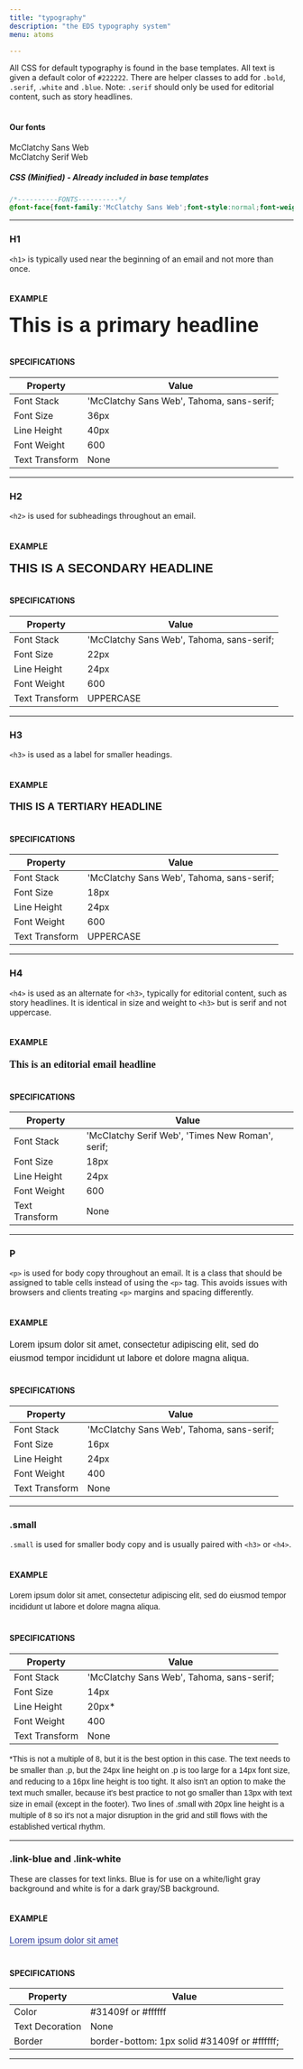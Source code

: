 ```yaml
---
title: "typography"
description: "the EDS typography system"
menu: atoms

--- 
```


All CSS for default typography is found in the base templates. All text is given a default color of `#222222`. There are helper classes to add for `.bold`, `.serif`, `.white` and `.blue`. Note: `.serif` should only be used for editorial content, such as story headlines.
<br><br>
#### Our fonts

McClatchy Sans Web <br>
McClatchy Serif Web

##### CSS (Minified) - Already included in base templates
```css
/*----------FONTS----------*/
@font-face{font-family:'McClatchy Sans Web';font-style:normal;font-weight:400;src:url(https://media.mcclatchy.com/email-assets/global/fonts/mcclatchy-sans-web-regular.woff)}@font-face{font-family:'McClatchy Sans Web';src:url(https://media.mcclatchy.com/email-assets/global/fonts/mcclatchy-sans-web-demi.woff);font-weight:600;font-style:normal}@font-face{font-family:'McClatchy Serif Web';font-style:normal;font-weight:400;src:url(https://media.mcclatchy.com/email-assets/global/fonts/mcclatchy-serif-web-regular.woff)}@font-face{font-family:'McClatchy Serif Web';src:url(https://media.mcclatchy.com/email-assets/global/fonts/mcclatchy-serif-web-demi.woff);font-weight:600;font-style:normal}
```
---

### H1
`<h1>` is typically used near the beginning of an email and not more than once.
<br><br>
#### EXAMPLE
<span style="font-family: 'McClatchy Sans Web', Tahoma, sans-serif;font-size:36px;font-weight:600;line-height:40px;">This is a primary headline</span>
<br><br>
#### SPECIFICATIONS

Property | Value
--- | ---
Font Stack | 'McClatchy Sans Web', Tahoma, sans-serif;
Font Size | 36px
Line Height | 40px
Font Weight | 600
Text Transform | None
---

### H2
`<h2>` is used for subheadings throughout an email.
<br><br>
#### EXAMPLE
<span style="font-family: 'McClatchy Sans Web', Tahoma, sans-serif;font-size:22px;font-weight:600;line-height:24px;text-transform:uppercase;">This is a secondary headline</span>
<br><br>
#### SPECIFICATIONS

Property | Value
--- | ---
Font Stack | 'McClatchy Sans Web', Tahoma, sans-serif;
Font Size | 22px
Line Height | 24px
Font Weight | 600
Text Transform | UPPERCASE
---

### H3
`<h3>` is used as a label for smaller headings.
<br><br>
#### EXAMPLE
<span style="font-family: 'McClatchy Sans Web', Tahoma, sans-serif;font-size:18px;font-weight:600;line-height:24px;text-transform:uppercase;">This is a tertiary headline</span>
<br><br>
#### SPECIFICATIONS

Property | Value
--- | ---
Font Stack | 'McClatchy Sans Web', Tahoma, sans-serif;
Font Size | 18px
Line Height | 24px
Font Weight | 600
Text Transform | UPPERCASE
---


### H4
`<h4>` is used as an alternate for `<h3>`, typically for editorial content, such as story headlines. It is identical in size and weight to `<h3>` but is serif and not uppercase.
<br><br>
#### EXAMPLE
<span style="font-family: 'McClatchy Serif Web', 'Times New Roman', serif;font-size:18px;font-weight:600;line-height:24px;text-transform:none;">This is an editorial email headline</span>
<br><br>
#### SPECIFICATIONS

Property | Value
--- | ---
Font Stack | 'McClatchy Serif Web', 'Times New Roman', serif;
Font Size | 18px
Line Height | 24px
Font Weight | 600
Text Transform | None
---


### P
`<p>` is used for body copy throughout an email. It is a class that should be assigned to table cells instead of using the `<p>` tag. This avoids issues with browsers and clients treating `<p>` margins and spacing differently.
<br><br>
#### EXAMPLE
<span style="font-family: 'McClatchy Sans Web', Tahoma, sans-serif;font-size:16px;font-weight:400;line-height:24px;text-transform:none;">Lorem ipsum dolor sit amet, consectetur adipiscing elit, sed do eiusmod tempor incididunt ut labore et dolore magna aliqua. </span>
<br><br>
#### SPECIFICATIONS

Property | Value
--- | ---
Font Stack | 'McClatchy Sans Web', Tahoma, sans-serif;
Font Size | 16px
Line Height | 24px
Font Weight | 400
Text Transform | None
---


### .small
`.small`  is used for smaller body copy and is usually paired with `<h3>` or `<h4>`.
<br><br>
#### EXAMPLE
<span style="font-family: 'McClatchy Sans Web', Tahoma, sans-serif;font-size:14px;font-weight:400;line-height:20px;text-transform:none;">Lorem ipsum dolor sit amet, consectetur adipiscing elit, sed do eiusmod tempor incididunt ut labore et dolore magna aliqua. </span>
<br><br>
#### SPECIFICATIONS

Property | Value
--- | ---
Font Stack | 'McClatchy Sans Web', Tahoma, sans-serif;
Font Size | 14px
Line Height | 20px*
Font Weight | 400
Text Transform | None

<span style="font-family: 'McClatchy Sans Web', Tahoma, sans-serif;font-size:14px;font-weight:400;line-height:20px;text-transform:none;">*This is not a multiple of 8, but it is the best option in this case. The text needs to be smaller than .p, but the 24px line height on .p is too large for a 14px font size, and reducing to a 16px line height is too tight. It also isn't an option to make the text much smaller, because it's best practice to not go smaller than 13px with text size in email (except in the footer). Two lines of .small with 20px line height is a multiple of 8 so it's not a major disruption in the grid and still flows with the established vertical rhythm.
</span>


---


### .link-blue and .link-white
These are classes for text links. Blue is for use on a white/light gray background and white is for a dark gray/SB background.
<br><br>
#### EXAMPLE
<a href="javascript:void(0)" style="font-family: 'McClatchy Sans Web', Tahoma, sans-serif;font-size:16px;font-weight:400;line-height:24px;text-transform:none;color:#31409f;border-bottom:1px solid #31409f;text-decoration: none;">Lorem ipsum dolor sit amet</a>
<br><br>
#### SPECIFICATIONS

Property | Value
--- | ---
Color | #31409f or #ffffff
Text Decoration | None
Border | border-bottom: 1px solid #31409f or #ffffff;
---

